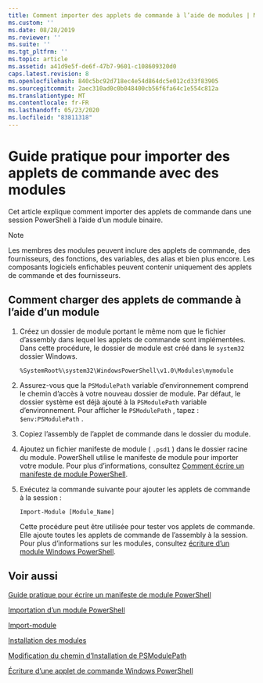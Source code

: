 ```yaml
---
title: Comment importer des applets de commande à l’aide de modules | Microsoft Docs
ms.custom: ''
ms.date: 08/28/2019
ms.reviewer: ''
ms.suite: ''
ms.tgt_pltfrm: ''
ms.topic: article
ms.assetid: a41d9e5f-de6f-47b7-9601-c108609320d0
caps.latest.revision: 8
ms.openlocfilehash: 840c5bc92d718ec4e54d864dc5e012cd33f83905
ms.sourcegitcommit: 2aec310ad0c0b048400cb56f6fa64c1e554c812a
ms.translationtype: MT
ms.contentlocale: fr-FR
ms.lasthandoff: 05/23/2020
ms.locfileid: "83811318"
---
```

# <a name="how-to-import-cmdlets-using-modules"></a>Guide pratique pour importer des applets de commande avec des modules

Cet article explique comment importer des applets de commande dans une session PowerShell à l’aide d’un module binaire.

> [!NOTE]
> Les membres des modules peuvent inclure des applets de commande, des fournisseurs, des fonctions, des variables, des alias et bien plus encore. Les composants logiciels enfichables peuvent contenir uniquement des applets de commande et des fournisseurs.

## <a name="how-to-load-cmdlets-using-a-module"></a>Comment charger des applets de commande à l’aide d’un module

1. Créez un dossier de module portant le même nom que le fichier d’assembly dans lequel les applets de commande sont implémentées. Dans cette procédure, le dossier de module est créé dans le `system32` dossier Windows.

   `%SystemRoot%\system32\WindowsPowerShell\v1.0\Modules\mymodule`

1. Assurez-vous que la `PSModulePath` variable d’environnement comprend le chemin d’accès à votre nouveau dossier de module. Par défaut, le dossier système est déjà ajouté à la `PSModulePath` variable d’environnement. Pour afficher le `PSModulePath` , tapez : `$env:PSModulePath` .

1. Copiez l’assembly de l’applet de commande dans le dossier du module.

1. Ajoutez un fichier manifeste de module ( `.psd1` ) dans le dossier racine du module. PowerShell utilise le manifeste de module pour importer votre module. Pour plus d’informations, consultez [Comment écrire un manifeste de module PowerShell](../module/how-to-write-a-powershell-module-manifest.md).

1. Exécutez la commande suivante pour ajouter les applets de commande à la session :

   `Import-Module [Module_Name]`

   Cette procédure peut être utilisée pour tester vos applets de commande. Elle ajoute toutes les applets de commande de l’assembly à la session. Pour plus d’informations sur les modules, consultez [écriture d’un module Windows PowerShell](../module/writing-a-windows-powershell-module.md).

## <a name="see-also"></a>Voir aussi

[Guide pratique pour écrire un manifeste de module PowerShell](../module/how-to-write-a-powershell-module-manifest.md)

[Importation d’un module PowerShell](../module/importing-a-powershell-module.md)

[Import-module](/powershell/module/Microsoft.PowerShell.Core/Import-Module)

[Installation des modules](../module/installing-a-powershell-module.md)

[Modification du chemin d’Installation de PSModulePath](../module/modifying-the-psmodulepath-installation-path.md)

[Écriture d’une applet de commande Windows PowerShell](../cmdlet/cmdlet-overview.md)
